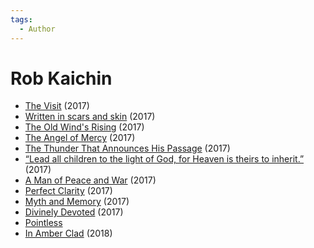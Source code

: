 ```yaml
---
tags:
  - Author
---
```


# Rob Kaichin

- [The Visit](./thevisit.md) (2017)
- [Written in scars and skin](./writteninscarsandskin.md) (2017)
- [The Old Wind's Rising](./theoldwindsrising.md) (2017)
- [The Angel of Mercy](./theangelofmercy.md) (2017)
- [The Thunder That Announces His Passage](./thethunderthatannounceshispassage.md) (2017)
- [“Lead all children to the light of God, for Heaven is theirs to inherit.”](./leadallchildren.md) (2017)
- [A Man of Peace and War](./amanofpeaceandwar.md) (2017)
- [Perfect Clarity](./perfectclarity.md) (2017)
- [Myth and Memory](./mythandmemory.md) (2017)
- [Divinely Devoted](./divinedevotion.md) (2017)
- [Pointless](./pointless.md)
- [In Amber Clad](./inamberclad.md) (2018)